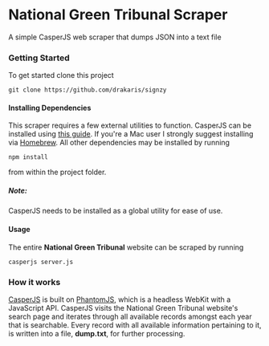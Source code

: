 # National Green Tribunal Scraper
A simple CasperJS web scraper that dumps JSON into a text file

### Getting Started
To get started clone this project
```
git clone https://github.com/drakaris/signzy
```
#### Installing Dependencies
This scraper requires a few external utilities to function.
CasperJS can be installed using [this guide](http://docs.casperjs.org/en/latest/installation.html). If you're a Mac user I strongly suggest installing via [Homebrew](http://brew.sh).
All other dependencies may be installed by running
```
npm install
```
from within the project folder.

##### **Note:**
CasperJS needs to be installed as a global utility for ease of use.

#### Usage
The entire **National Green Tribunal** website can be scraped by running
```
casperjs server.js
```
### How it works
[CasperJS](http://casperjs.org) is built on [PhantomJS](http://phantomjs.org), which is a headless WebKit with a JavaScript API.
CasperJS visits the National Green Tribunal website's search page and iterates through all available records amongst each year that is searchable. Every record with all available information pertaining to it, is written into a file, **dump.txt**, for further processing.
